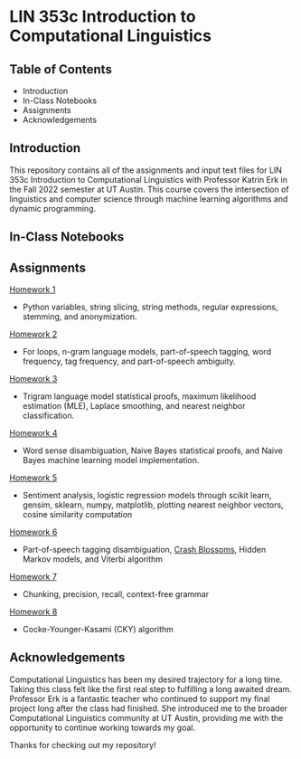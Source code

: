 # LIN 353c Introduction to Computational Linguistics

## Table of Contents

- Introduction
- In-Class Notebooks
- Assignments
- Acknowledgements

## Introduction
This repository contains all of the assignments and input text files for LIN 353c Introduction to Computational Linguistics with Professor Katrin Erk in the
Fall 2022 semester at UT Austin. This course covers the intersection of linguistics and computer science through machine learning algorithms and dynamic
programming.

## In-Class Notebooks

## Assignments

[Homework 1](https://github.com/eloragh/LING_353c_COMP_LING/blob/main/Homework/Introcl_homework_1_espie.ipynb)
  - Python variables, string slicing, string methods, regular expressions, stemming, and anonymization.
  
[Homework 2](https://github.com/eloragh/LING_353c_COMP_LING/blob/main/Homework/Introcl_homework_2_espie.ipynb)
  - For loops, n-gram language models, part-of-speech tagging, word frequency, tag frequency, and part-of-speech ambiguity.

[Homework 3](https://github.com/eloragh/LING_353c_COMP_LING/blob/main/Homework/Introcl_homework_3%20_espie.ipynb)
  - Trigram language model statistical proofs, maximum likelihood estimation (MLE), Laplace smoothing, and nearest neighbor classification.
 
[Homework 4](https://github.com/eloragh/LING_353c_COMP_LING/blob/main/Homework/Introcl_homework_4_espie.ipynb)
  - Word sense disambiguation, Naive Bayes statistical proofs, and Naive Bayes machine learning model implementation.
  
[Homework 5](https://github.com/eloragh/LING_353c_COMP_LING/blob/main/Homework/Introcl_homework_5_espie.ipynb)
  - Sentiment analysis, logistic regression models through scikit learn, gensim, sklearn, numpy, matplotlib, plotting nearest neighbor vectors, cosine similarity computation

[Homework 6](https://github.com/eloragh/LING_353c_COMP_LING/blob/main/Homework/Introcl_homework_6_espie.ipynb)
  - Part-of-speech tagging disambiguation, [Crash Blossoms](https://www.nytimes.com/2010/01/31/magazine/31FOB-onlanguage-t.html), Hidden Markov models,
  and Viterbi algorithm

[Homework 7](https://github.com/eloragh/LING_353c_COMP_LING/blob/main/Homework/Introcl_homework_7_espie.ipynb)
  - Chunking, precision, recall, context-free grammar
 
[Homework 8](https://github.com/eloragh/LING_353c_COMP_LING/blob/main/Homework/Introcl_homework_8_espie.ipynb)
  - Cocke-Younger-Kasami (CKY) algorithm

## Acknowledgements

Computational Linguistics has been my desired trajectory for a long time. Taking this class felt like the first real step to fulfilling a long awaited dream.
Professor Erk is a fantastic teacher who continued to support my final project long after the class had finished. She introduced me to the broader Computational
Linguistics community at UT Austin, providing me with the opportunity to continue working towards my goal.

Thanks for checking out my repository!
